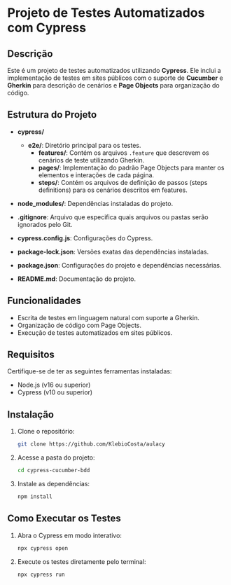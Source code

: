 # Projeto de Testes Automatizados com Cypress

## Descrição
Este é um projeto de testes automatizados utilizando **Cypress**. Ele inclui a implementação de testes em sites públicos com o suporte de **Cucumber** e **Gherkin** para descrição de cenários e **Page Objects** para organização do código.

## Estrutura do Projeto
- **cypress/**
  - **e2e/**: Diretório principal para os testes.
    - **features/**: Contém os arquivos `.feature` que descrevem os cenários de teste utilizando Gherkin.
    - **pages/**: Implementação do padrão Page Objects para manter os elementos e interações de cada página.
    - **steps/**: Contém os arquivos de definição de passos (steps definitions) para os cenários descritos em features.

- **node_modules/**: Dependências instaladas do projeto.
- **.gitignore**: Arquivo que especifica quais arquivos ou pastas serão ignorados pelo Git.
- **cypress.config.js**: Configurações do Cypress.
- **package-lock.json**: Versões exatas das dependências instaladas.
- **package.json**: Configurações do projeto e dependências necessárias.
- **README.md**: Documentação do projeto.

## Funcionalidades
- Escrita de testes em linguagem natural com suporte a Gherkin.
- Organização de código com Page Objects.
- Execução de testes automatizados em sites públicos.

## Requisitos
Certifique-se de ter as seguintes ferramentas instaladas:
- Node.js (v16 ou superior)
- Cypress (v10 ou superior)

## Instalação
1. Clone o repositório:
   ```bash
   git clone https://github.com/KlebioCosta/aulacy
   ```
2. Acesse a pasta do projeto:
   ```bash
   cd cypress-cucumber-bdd
   ```
3. Instale as dependências:
   ```bash
   npm install
   ```

## Como Executar os Testes
1. Abra o Cypress em modo interativo:
   ```bash
   npx cypress open
   ```
2. Execute os testes diretamente pelo terminal:
   ```bash
   npx cypress run
   ```

